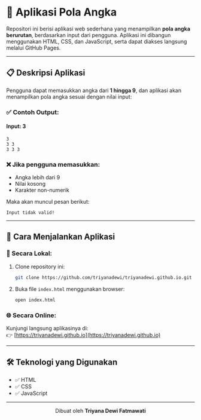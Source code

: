 # 🔢 Aplikasi Pola Angka

Repositori ini berisi aplikasi web sederhana yang menampilkan **pola angka berurutan**, berdasarkan input dari pengguna. Aplikasi ini dibangun menggunakan HTML, CSS, dan JavaScript, serta dapat diakses langsung melalui GitHub Pages.

---

## 📋 Deskripsi Aplikasi

Pengguna dapat memasukkan angka dari **1 hingga 9**, dan aplikasi akan menampilkan pola angka sesuai dengan nilai input:

### ✅ Contoh Output:

#### Input: 3
```
3
3 3
3 3 3
```

### ❌ Jika pengguna memasukkan:
- Angka lebih dari 9
- Nilai kosong
- Karakter non-numerik

Maka akan muncul pesan berikut:
```
Input tidak valid!
```

---

## 🚀 Cara Menjalankan Aplikasi

### 🔧 Secara Lokal:
1. Clone repository ini:
   ```bash
   git clone https://github.com/triyanadewi/triyanadewi.github.io.git
   ```
2. Buka file `index.html` menggunakan browser:
   ```bash
   open index.html
   ```

### 🌐 Secara Online:
Kunjungi langsung aplikasinya di:  
👉 [https://triyanadewi.github.io](https://triyanadewi.github.io)

---

## 🛠 Teknologi yang Digunakan

- ✅ HTML
- ✅ CSS  
- ✅ JavaScript

---

<p align="center">
  Dibuat oleh <strong>Triyana Dewi Fatmawati</strong>
</p>
